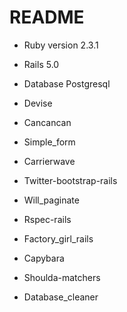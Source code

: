 # README

* Ruby version 2.3.1

* Rails 5.0

* Database Postgresql
* Devise
* Cancancan
* Simple_form
* Carrierwave
* Twitter-bootstrap-rails
* Will_paginate
* Rspec-rails
* Factory_girl_rails
* Capybara
* Shoulda-matchers
* Database_cleaner


